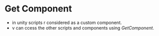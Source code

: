 # Get Component

- in unity scripts r considered as a custom component. 
- v can ccess the other scripts and components using *GetComponent*.

